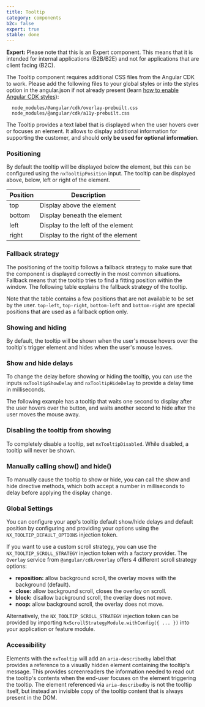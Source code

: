 ```yaml
---
title: Tooltip
category: components
b2c: false
expert: true
stable: done
---
```


<div class="docs-deprecation-warning">
  <strong>Expert: </strong>
  Please note that this is an Expert component. This means that it is intended for internal applications (B2B/B2E) and not for applications that are client facing (B2C).
</div>

The Tooltip component requires additional CSS files from the Angular CDK to work. Please add the following files to your global styles or into the styles option in the angular.json if not already present (learn [how to enable Angular CDK styles](./documentation/overlay/overview#angular-cdk)):

```
  node_modules/@angular/cdk/overlay-prebuilt.css
  node_modules/@angular/cdk/a11y-prebuilt.css
```

The Tooltip provides a text label that is displayed when the user hovers over or focuses an element. It allows to display additional information for supporting the customer, and should **only be used for optional information**.

<!-- example(tooltip-basic) -->

### Positioning

By default the tooltip will be displayed below the element, but this can be configured using the `nxTooltipPosition` input. The tooltip can be displayed above, below, left or right of the element.

| Position | Description                         |
| -------- | ----------------------------------- |
| top      | Display above the element           |
| bottom   | Display beneath the element         |
| left     | Display to the left of the element  |
| right    | Display to the right of the element |

<!-- example(tooltip-positions) -->

### Fallback strategy

The positioning of the tooltip follows a fallback strategy to make sure that the component is displayed correctly in the most common situations. Fallback means that the tooltip tries to find a fitting position within the window. The following table explains the fallback strategy of the tooltip.

<!-- example(tooltip-fallbacks-table, { "hideHeader": true }) -->

Note that the table contains a few positions that are not available to be set by the user. `top-left`, `top-right`, `bottom-left` and `bottom-right` are special positions that are used as a fallback option only.

### Showing and hiding

By default, the tooltip will be shown when the user's mouse hovers over the tooltip's trigger element and hides when the user's mouse leaves.

### Show and hide delays

To change the delay before showing or hiding the tooltip, you can use the inputs `nxTooltipShowDelay` and `nxTooltipHideDelay` to provide a delay time in milliseconds.

The following example has a tooltip that waits one second to display after the user hovers over the button, and waits another second to hide after the user moves the mouse away.

<!-- example(tooltip-delay) -->

### Disabling the tooltip from showing

To completely disable a tooltip, set `nxTooltipDisabled`. While disabled, a tooltip will never be shown.

<!-- example(tooltip-disabled) -->

### Manually calling show() and hide()

To manually cause the tooltip to show or hide, you can call the show and hide directive methods, which both accept a number in milliseconds to delay before applying the display change.

<!-- example(tooltip-programmatic) -->

### Global Settings

You can configure your app's tooltip default show/hide delays and default position by configuring and providing your options using the `NX_TOOLTIP_DEFAULT_OPTIONS` injection token.

<!-- example(tooltip-settings) -->

If you want to use a custom scroll strategy, you can use the `NX_TOOLTIP_SCROLL_STRATEGY` injection token with a factory provider. The `Overlay` service from `@angular/cdk/overlay` offers 4 different scroll strategy options:

-   **reposition:** allow background scroll, the overlay moves with the background (default).
-   **close:** allow background scroll, closes the overlay on scroll.
-   **block:** disallow background scroll, the overlay does not move.
-   **noop:** allow background scroll, the overlay does not move.

<!-- example(tooltip-scroll-strategy-provider) -->

Alternatively, the `NX_TOOLTIP_SCROLL_STRATEGY` injection token can be provided by importing `NxScrollStrategyModule.withConfig({ ... })` into your application or feature module.

### Accessibility

Elements with the `nxTooltip` will add an `aria-describedby` label that provides a reference to a visually hidden element containing the tooltip's message. This provides screenreaders the information needed to read out the tooltip's contents when the end-user focuses on the element triggering the tooltip. The element referenced via `aria-describedby` is not the tooltip itself, but instead an invisible copy of the tooltip content that is always present in the DOM.
